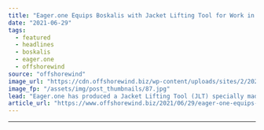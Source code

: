 ```yaml
---
title: "Eager.one Equips Boskalis with Jacket Lifting Tool for Work in Taiwan"
date: "2021-06-29"
tags: 
  - featured
  - headlines
  - boskalis
  - eager.one
  - offshorewind
source: "offshorewind"
image_url: "https://cdn.offshorewind.biz/wp-content/uploads/sites/2/2021/06/29144503/Eager.one-JIT-for-Boskalis.jpg"
image_fp: "/assets/img/post_thumbnails/87.jpg"
lead: "Eager.one has produced a Jacket Lifting Tool (JLT) specially made for the installation of"
article_url: "https://www.offshorewind.biz/2021/06/29/eager-one-equips-boskalis-with-jacket-lifting-tool-for-work-in-taiwan/"
---
```


---
